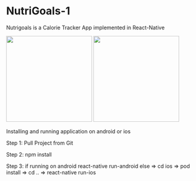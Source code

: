 # NutriGoals-1

Nutrigoals is a Calorie Tracker App implemented in React-Native

<div flex-direction="row" display="flex">
<img src="https://user-images.githubusercontent.com/45194139/150076655-bdebca5e-d03c-45ee-90ca-3303f4221721.PNG" width="230" />
  <img src="https://user-images.githubusercontent.com/45194139/150076655-bdebca5e-d03c-45ee-90ca-3303f4221721.PNG" width="230" />
  
</div>

Installing and running application on android or ios

Step 1: Pull Project from Git

Step 2: npm install 

Step 3: if running on android react-native run-android else => cd ios => pod install => cd .. => react-native run-ios


